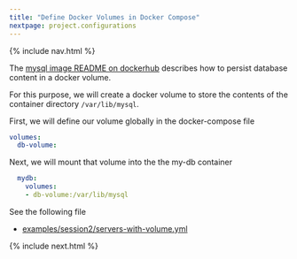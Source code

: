 ```yaml
---
title: "Define Docker Volumes in Docker Compose"
nextpage: project.configurations
---
```


{% include nav.html %}

The [mysql image README on dockerhub](https://hub.docker.com/_/mysql) describes how to persist database content in a docker volume. 

For this purpose, we will create a docker volume to store the contents of the container directory `/var/lib/mysql`.

First, we will define our volume globally in the docker-compose file
```yaml
volumes:
  db-volume:
```

Next, we will mount that volume into the the my-db container
```yaml
  mydb:
    volumes:
    - db-volume:/var/lib/mysql
```

See the following file
- [examples/session2/servers-with-volume.yml](https://github.com/CDLUC3/docker-tutorial/blob/main/examples/session2/servers-with-volume.yml)


{% include next.html %}